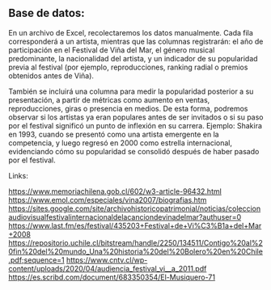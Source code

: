 ## Base de datos:

En un archivo de Excel, recolectaremos los datos manualmente. Cada fila corresponderá a un artista, mientras que las columnas registrarán: el año de participación en el Festival de Viña del Mar, el género musical predominante, la nacionalidad del artista, y un indicador de su popularidad previa al festival (por ejemplo, reproducciones, ranking radial o premios obtenidos antes de Viña). 

También se incluirá una columna para medir la popularidad posterior a su presentación, a partir de métricas como aumento en ventas, reproducciones, giras o presencia en medios. De esta forma, podremos observar si los artistas ya eran populares antes de ser invitados o si su paso por el festival significó un punto de inflexión en su carrera. Ejemplo: Shakira en 1993, cuando se presentó como una artista emergente en la competencia, y luego regresó en 2000 como estrella internacional, evidenciando cómo su popularidad se consolidó después de haber pasado por el festival.

Links: 

https://www.memoriachilena.gob.cl/602/w3-article-96432.html
https://www.emol.com/especiales/vina2007/biografias.htm
https://sites.google.com/site/archivohistoricopatrimonial/noticias/coleccionaudiovisualfestivalinternacionaldelacanciondevinadelmar?authuser=0
https://www.last.fm/es/festival/435203+Festival+de+Vi%C3%B1a+del+Mar+2008
https://repositorio.uchile.cl/bitstream/handle/2250/134511/Contigo%20al%20fin%20del%20mundo_Una%20historia%20del%20Bolero%20en%20Chile.pdf;sequence=1
https://www.cntv.cl/wp-content/uploads/2020/04/audiencia_festival_vi__a_2011.pdf
https://es.scribd.com/document/683350354/El-Musiquero-71